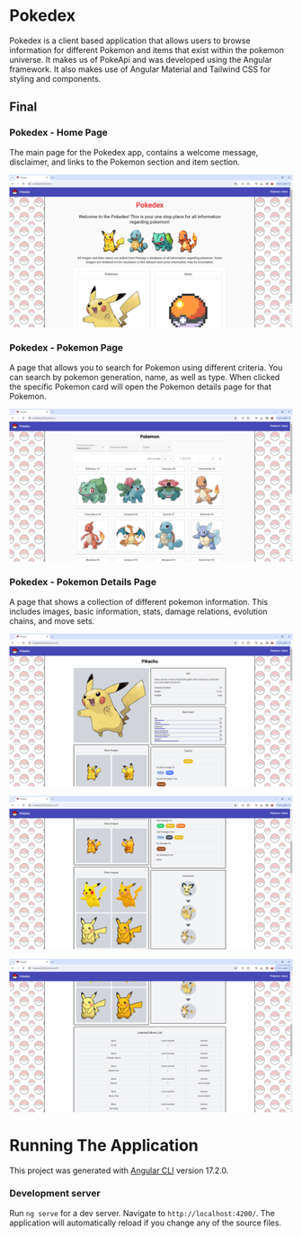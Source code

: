 # Pokedex

Pokedex is a client based application that allows users to browse information for different Pokemon and items that exist within the pokemon universe. It makes us of PokeApi and was developed using the Angular framework. It also makes use of Angular Material and Tailwind CSS for styling and components. 

## Final 

### Pokedex - Home Page

The main page for the Pokedex app, contains a welcome message, disclaimer, and links to the Pokemon section and item section.

!["Screenshot of Home Page!"](https://github.com/dburnham1212/pokedex/blob/master/src/assets/Screenshots/Desktop/Home.png)

### Pokedex - Pokemon Page

A page that allows you to search for Pokemon using different criteria. You can search by pokemon generation, name, as well as type. When clicked the specific Pokemon card will open the Pokemon details page for that Pokemon.

!["Screenshot of Pokemon Page!"](https://github.com/dburnham1212/pokedex/blob/master/src/assets/Screenshots/Desktop/Pokemon.png)

### Pokedex - Pokemon Details Page

A page that shows a collection of different pokemon information. This includes images, basic information, stats, damage relations, evolution chains, and move sets.

!["Screenshot 1 of Pokemon Page!"](https://github.com/dburnham1212/pokedex/blob/master/src/assets/Screenshots/Desktop/Pokemon-Details.png)

!["Screenshot 2 of Pokemon Page!"](https://github.com/dburnham1212/pokedex/blob/master/src/assets/Screenshots/Desktop/Pokemon-Details-2.png)

!["Screenshot 3 of Pokemon Page!"](https://github.com/dburnham1212/pokedex/blob/master/src/assets/Screenshots/Desktop/Pokemon-Details-3.png)


# Running The Application

This project was generated with [Angular CLI](https://github.com/angular/angular-cli) version 17.2.0.

### Development server

Run `ng serve` for a dev server. Navigate to `http://localhost:4200/`. The application will automatically reload if you change any of the source files.
